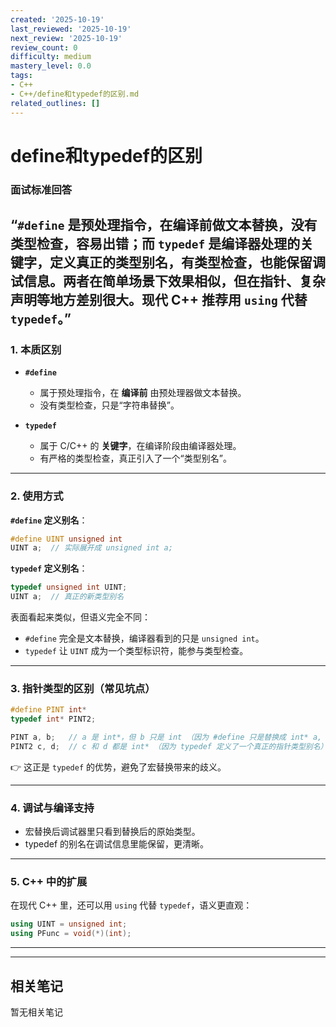```yaml
---
created: '2025-10-19'
last_reviewed: '2025-10-19'
next_review: '2025-10-19'
review_count: 0
difficulty: medium
mastery_level: 0.0
tags:
- C++
- C++/define和typedef的区别.md
related_outlines: []
---
```


# define和typedef的区别

### 面试标准回答

“`#define` 是预处理指令，在编译前做文本替换，没有类型检查，容易出错；而 `typedef` 是编译器处理的关键字，定义真正的类型别名，有类型检查，也能保留调试信息。两者在简单场景下效果相似，但在指针、复杂声明等地方差别很大。现代 C++ 推荐用 `using` 代替 `typedef`。”
---

### 1. 本质区别

* **`#define`**

  * 属于预处理指令，在 **编译前** 由预处理器做文本替换。
  * 没有类型检查，只是“字符串替换”。
* **`typedef`**

  * 属于 C/C++ 的 **关键字**，在编译阶段由编译器处理。
  * 有严格的类型检查，真正引入了一个“类型别名”。

---

### 2. 使用方式

**`#define` 定义别名**：

```c
#define UINT unsigned int
UINT a;  // 实际展开成 unsigned int a;
```

**`typedef` 定义别名**：

```c
typedef unsigned int UINT;
UINT a;  // 真正的新类型别名
```

表面看起来类似，但语义完全不同：

* `#define` 完全是文本替换，编译器看到的只是 `unsigned int`。
* `typedef` 让 `UINT` 成为一个类型标识符，能参与类型检查。

---

### 3. 指针类型的区别（常见坑点）

```c
#define PINT int*
typedef int* PINT2;

PINT a, b;   // a 是 int*，但 b 只是 int （因为 #define 只是替换成 int* a, int b）
PINT2 c, d;  // c 和 d 都是 int* （因为 typedef 定义了一个真正的指针类型别名）
```

👉 这正是 `typedef` 的优势，避免了宏替换带来的歧义。

---

### 4. 调试与编译支持

* 宏替换后调试器里只看到替换后的原始类型。
* typedef 的别名在调试信息里能保留，更清晰。

---

### 5. C++ 中的扩展

在现代 C++ 里，还可以用 `using` 代替 `typedef`，语义更直观：

```cpp
using UINT = unsigned int;
using PFunc = void(*)(int);
```

---

---

## 相关笔记
<!-- 自动生成 -->

暂无相关笔记

